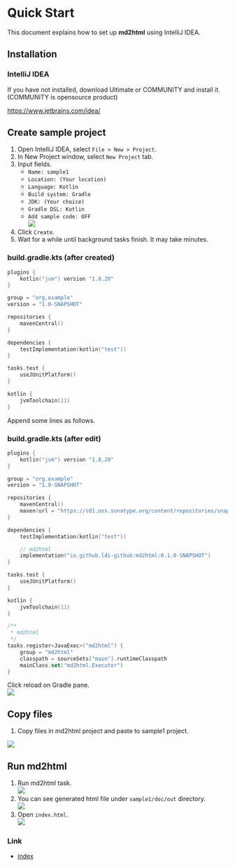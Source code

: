 # Quick Start

This document explains how to set up **md2html** using IntelliJ IDEA.

## Installation

### IntelliJ IDEA

If you have not installed, download Ultimate or COMMUNITY and install it.
(COMMUNITY is opensource product)

https://www.jetbrains.com/idea/

## Create sample project

1. Open IntelliJ IDEA, select `File > New > Project`.
1. In New Project window, select `New Project` tab.
1. Input fields.
    - `Name: sample1`
    - `Location: (Your location)`
    - `Language: Kotlin`
    - `Build system: Gradle`
    - `JDK: (Your choice)`
    - `Gradle DSL: Kotlin`
    - `Add sample code: OFF`
      <br>![](_images/new_project.png)
1. Click `Create`.
1. Wait for a while until background tasks finish. It may take minutes.

### build.gradle.kts (after created)

```kotlin
plugins {
    kotlin("jvm") version "1.8.20"
}

group = "org.example"
version = "1.0-SNAPSHOT"

repositories {
    mavenCentral()
}

dependencies {
    testImplementation(kotlin("test"))
}

tasks.test {
    useJUnitPlatform()
}

kotlin {
    jvmToolchain(11)
}
```

Append some lines as follows.

### build.gradle.kts (after edit)

```kotlin
plugins {
    kotlin("jvm") version "1.8.20"
}

group = "org.example"
version = "1.0-SNAPSHOT"

repositories {
    mavenCentral()
    maven(url = "https://s01.oss.sonatype.org/content/repositories/snapshots/")
}

dependencies {
    testImplementation(kotlin("test"))

    // md2html
    implementation("io.github.ldi-github:md2html:0.1.0-SNAPSHOT")
}

tasks.test {
    useJUnitPlatform()
}

kotlin {
    jvmToolchain(11)
}

/**
 * md2html
 */
tasks.register<JavaExec>("md2html") {
    group = "md2html"
    classpath = sourceSets["main"].runtimeClasspath
    mainClass.set("md2html.Executor")
}
```

Click reload on Gradle pane.
<br>![](_images/reload_gradle.png)

## Copy files

1. Copy files in md2html project and paste to sample1 project.

![](_images/copy_and_paste_files.png)

## Run md2html

1. Run md2html task.
   <br>![](_images/run_md2html_task.png)
1. You can see generated html file under `sample1/doc/out` directory.
   <br>![](_images/doc_out.png)
1. Open `index.html`.
   <br>![](_images/index_html.png)

### Link

- [index](../index.md)
